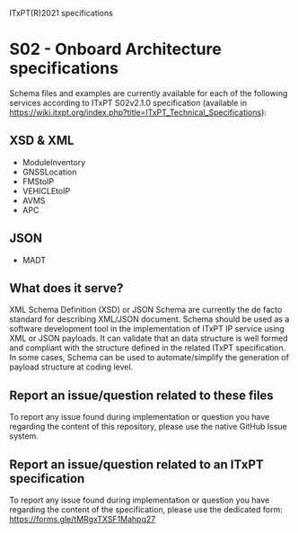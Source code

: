 ITxPT(R)2021 specifications
# S02 - Onboard Architecture specifications
Schema files and examples are currently available for each of the following services according to ITxPT S02v2.1.0 specification (available in https://wiki.itxpt.org/index.php?title=ITxPT_Technical_Specifications):

## XSD & XML
- ModuleInventory
- GNSSLocation
- FMStoIP
- VEHICLEtoIP
- AVMS
- APC

## JSON
- MADT

## What does it serve?
XML Schema Definition (XSD) or JSON Schema are currently the de facto standard for describing XML/JSON document. Schema should be used as a software development tool in the implementation of ITxPT IP service using XML or JSON payloads. It can validate that an data structure is well formed and compliant with the structure defined in the related ITxPT specification. In some cases, Schema can be used to automate/simplify the generation of payload structure at coding level.

## Report an issue/question related to these files
To report any issue found during implementation or question you have regarding the content of this repository, please use the native GitHub Issue system. 

## Report an issue/question related to an ITxPT specification
To report any issue found during implementation or question you have regarding the content of the specification, please use the dedicated form: https://forms.gle/tMRgxTXSF1Mahpq27
